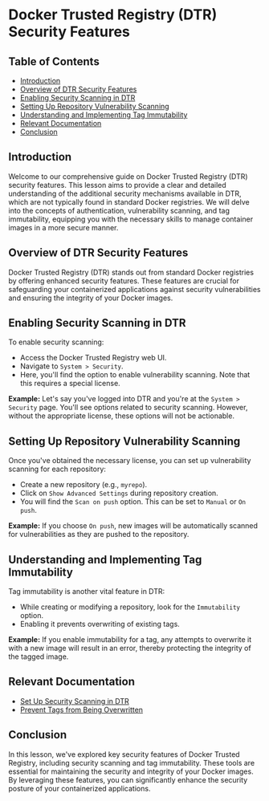 # Docker Trusted Registry (DTR) Security Features

## Table of Contents

- [Introduction](#introduction)
- [Overview of DTR Security Features](#overview-of-dtr-security-features)
- [Enabling Security Scanning in DTR](#enabling-security-scanning-in-dtr)
- [Setting Up Repository Vulnerability Scanning](#setting-up-repository-vulnerability-scanning)
- [Understanding and Implementing Tag Immutability](#understanding-and-implementing-tag-immutability)
- [Relevant Documentation](#relevant-documentation)
- [Conclusion](#conclusion)

## Introduction

Welcome to our comprehensive guide on Docker Trusted Registry (DTR) security features. This lesson aims to provide a clear and detailed understanding of the additional security mechanisms available in DTR, which are not typically found in standard Docker registries. We will delve into the concepts of authentication, vulnerability scanning, and tag immutability, equipping you with the necessary skills to manage container images in a more secure manner. 

## Overview of DTR Security Features

Docker Trusted Registry (DTR) stands out from standard Docker registries by offering enhanced security features. These features are crucial for safeguarding your containerized applications against security vulnerabilities and ensuring the integrity of your Docker images.

## Enabling Security Scanning in DTR

To enable security scanning:

- Access the Docker Trusted Registry web UI.
- Navigate to `System > Security`.
- Here, you'll find the option to enable vulnerability scanning. Note that this requires a special license.

**Example:** Let's say you've logged into DTR and you're at the `System > Security` page. You'll see options related to security scanning. However, without the appropriate license, these options will not be actionable.

## Setting Up Repository Vulnerability Scanning

Once you've obtained the necessary license, you can set up vulnerability scanning for each repository:

- Create a new repository (e.g., `myrepo`).
- Click on `Show Advanced Settings` during repository creation.
- You will find the `Scan on push` option. This can be set to `Manual` or `On push`.

**Example:** If you choose `On push`, new images will be automatically scanned for vulnerabilities as they are pushed to the repository.

## Understanding and Implementing Tag Immutability

Tag immutability is another vital feature in DTR:

- While creating or modifying a repository, look for the `Immutability` option.
- Enabling it prevents overwriting of existing tags.

**Example:** If you enable immutability for a tag, any attempts to overwrite it with a new image will result in an error, thereby protecting the integrity of the tagged image.

## Relevant Documentation

- [Set Up Security Scanning in DTR](https://docs.docker.com/dtr/)
- [Prevent Tags from Being Overwritten](https://docs.docker.com/dtr/tags/)

## Conclusion

In this lesson, we've explored key security features of Docker Trusted Registry, including security scanning and tag immutability. These tools are essential for maintaining the security and integrity of your Docker images. By leveraging these features, you can significantly enhance the security posture of your containerized applications.